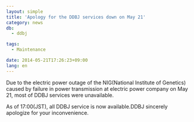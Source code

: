 ```yaml
---
layout: simple
title: 'Apology for the DDBJ services down on May 21'
category: news
db:
  - ddbj

tags:
  - Maintenance

date: 2014-05-21T17:26:23+09:00
lang: en
---
```


<p>Due to the electric power outage of the NIG(National Institute of Genetics) caused by failure in power transmission at electric power company on May 21, most of DDBJ services were unavailable.</p>

<p>As of 17:00(JST), all DDBJ service is now available.DDBJ sincerely apologize for your inconvenience.</p>
